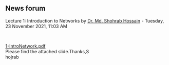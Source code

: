 <h2>News forum</h2><a href="https://moodle.cse.buet.ac.bd/user/view.php?id=32&course=650"></a>
Lecture 1: Introduction to Networks
by <a href="https://moodle.cse.buet.ac.bd/user/view.php?id=32&course=650">Dr. Md. Shohrab Hossain</a> - Tuesday, 23 November 2021, 11:03 AM


 

<a href="file%5C1-IntroNetwork.pdf"></a> <a href="file%5C1-IntroNetwork.pdf">1-IntroNetwork.pdf</a><br />
Please find the attached slide.Thanks,S<br />hojrab<br />






